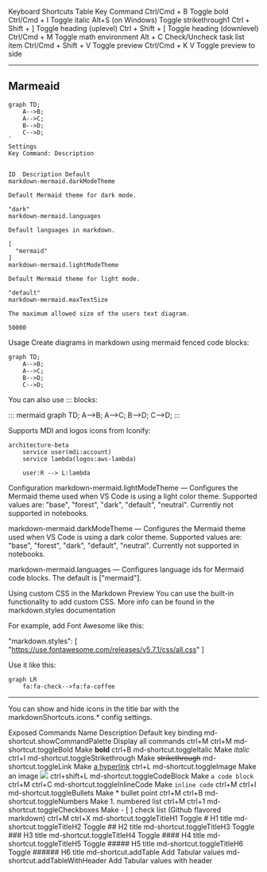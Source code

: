 Keyboard Shortcuts
Table
Key	Command
Ctrl/Cmd + B	Toggle bold
Ctrl/Cmd + I	Toggle italic
Alt+S (on Windows)	Toggle strikethrough1
Ctrl + Shift + ]	Toggle heading (uplevel)
Ctrl + Shift + [	Toggle heading (downlevel)
Ctrl/Cmd + M	Toggle math environment
Alt + C	Check/Uncheck task list item
Ctrl/Cmd + Shift + V	Toggle preview
Ctrl/Cmd + K V	Toggle preview to side

-----

## Marmeaid

````mermaid
graph TD;
    A-->B;
    A-->C;
    B-->D;
    C-->D;
`
Settings
Key	Command: Description


ID	Description	Default
markdown-mermaid.darkModeTheme

Default Mermaid theme for dark mode.

"dark"
markdown-mermaid.languages

Default languages in markdown.

[
  "mermaid"
]
markdown-mermaid.lightModeTheme

Default Mermaid theme for light mode.

"default"
markdown-mermaid.maxTextSize

The maximum allowed size of the users text diagram.

50000

````

Usage
Create diagrams in markdown using mermaid fenced code blocks:

```mermaid
graph TD;
    A-->B;
    A-->C;
    B-->D;
    C-->D;
```

You can also use ::: blocks:

::: mermaid
graph TD;
    A-->B;
    A-->C;
    B-->D;
    C-->D;
:::

Supports MDI and logos icons from Iconify:

```mermaid
architecture-beta
    service user(mdi:account)
    service lambda(logos:aws-lambda)

    user:R --> L:lambda
```

Configuration
markdown-mermaid.lightModeTheme — Configures the Mermaid theme used when VS Code is using a light color theme. Supported values are: "base", "forest", "dark", "default", "neutral". Currently not supported in notebooks.

markdown-mermaid.darkModeTheme — Configures the Mermaid theme used when VS Code is using a dark color theme. Supported values are: "base", "forest", "dark", "default", "neutral". Currently not supported in notebooks.

markdown-mermaid.languages — Configures language ids for Mermaid code blocks. The default is ["mermaid"].

Using custom CSS in the Markdown Preview
You can use the built-in functionality to add custom CSS. More info can be found in the markdown.styles documentation

For example, add Font Awesome like this:

"markdown.styles": [
    "https://use.fontawesome.com/releases/v5.7.1/css/all.css"
]

Use it like this:

```mermaid
graph LR
    fa:fa-check-->fa:fa-coffee
```

----

You can show and hide icons in the title bar with the markdownShortcuts.icons.* config settings.

Exposed Commands
Name	Description	Default key binding
md-shortcut.showCommandPalette	Display all commands	ctrl+M ctrl+M
md-shortcut.toggleBold	Make **bold**	ctrl+B
md-shortcut.toggleItalic	Make _italic_	ctrl+I
md-shortcut.toggleStrikethrough	Make ~~strikethrough~~
md-shortcut.toggleLink	Make [a hyperlink](www.example.org)	ctrl+L
md-shortcut.toggleImage	Make an image ![](image_url.png)	ctrl+shift+L
md-shortcut.toggleCodeBlock	Make ```a code block```	ctrl+M ctrl+C
md-shortcut.toggleInlineCode	Make `inline code`	ctrl+M ctrl+I
md-shortcut.toggleBullets	Make * bullet point	ctrl+M ctrl+B
md-shortcut.toggleNumbers	Make 1. numbered list	ctrl+M ctrl+1
md-shortcut.toggleCheckboxes	Make - [ ] check list (Github flavored markdown)	ctrl+M ctrl+X
md-shortcut.toggleTitleH1	Toggle # H1 title
md-shortcut.toggleTitleH2	Toggle ## H2 title
md-shortcut.toggleTitleH3	Toggle ### H3 title
md-shortcut.toggleTitleH4	Toggle #### H4 title
md-shortcut.toggleTitleH5	Toggle ##### H5 title
md-shortcut.toggleTitleH6	Toggle ###### H6 title
md-shortcut.addTable	Add Tabular values
md-shortcut.addTableWithHeader	Add Tabular values with header
<!-- @import "[TOC]" {cmd="toc" depthFrom=1 depthTo=6 orderedList=false} -->


